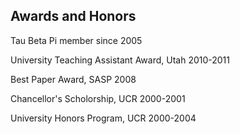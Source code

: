## Awards and Honors

Tau Beta Pi member since 2005

University Teaching Assistant Award, Utah 2010-2011 

Best Paper Award, SASP 2008

Chancellor's Scholorship, UCR 2000-2001

University Honors Program, UCR 2000-2004
